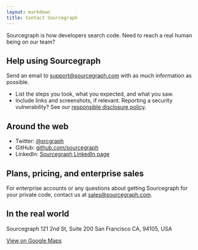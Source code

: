 ```yaml
---
layout: markdown
title: Contact Sourcegraph
---
```


Sourcegraph is how developers search code. Need to reach a real human being on our team?

## Help using Sourcegraph 
Send an email to <a href="mailto:support@sourcegraph.com">support@sourcegraph.com</a> with as much information as possible.
* List the steps you took, what you expected, and what you saw.
* Include links and screenshots, if relevant.
Reporting a security vulnerability? See our <a href="https://sourcegraph.com/security">responsible disclosure policy</a>.

## Around the web

* Twitter: [@srcgraph](https://twitter.com/srcgraph)
* GitHub: <a target="_blank" href="https://github.com/sourcegraph">github.com/sourcegraph</a>
* LinkedIn: <a target="_blank" href="https://www.linkedin.com/company/sourcegraph">Sourcegraph LinkedIn page</a>

## Plans, pricing, and enterprise sales 
For enterprise accounts or any questions about getting Sourcegraph for your private code, contact us at <a href="mailto:sales@sourcegraph.com">sales@sourcegraph.com</a>.

## In the real world 

Sourcegraph
121 2nd St, Suite 200
San Francisco CA, 94105, USA

<a target="_blank" href="https://www.google.com/maps/place/Sourcegraph/@37.7878302,-122.4013944,17z/data=!3m1!4b1!4m5!3m4!1s0x80858062cd4c9f97:0xf3a9d5164f1d61ec!8m2!3d37.7878302!4d-122.3992004">View on Google Maps</a>
